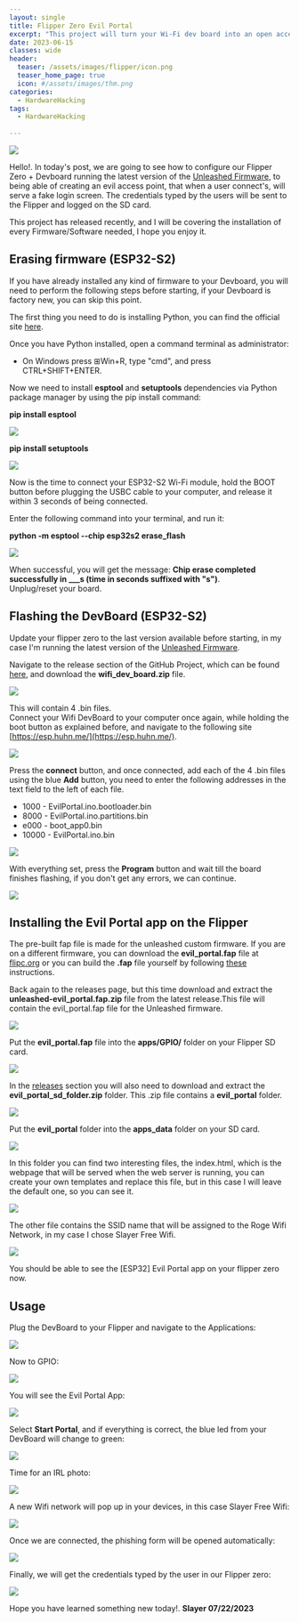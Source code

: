 ```yaml
---
layout: single
title: Flipper Zero Evil Portal
excerpt: "This project will turn your Wi-Fi dev board into an open access point. When users try to connect to this access point they will be served a fake login screen. User credentials are sent to the Flipper and logged on the SD card."
date: 2023-06-15
classes: wide
header:
  teaser: /assets/images/flipper/icon.png
  teaser_home_page: true
  icon: #/assets/images/thm.png
categories:
  - HardwareHacking
tags:
  - HardwareHacking
  
---
```


![](/assets/images/flipper/Banner.jpeg)

Hello!. In today's post, we are going to see how to configure our Flipper Zero + Devboard running the latest version of the [Unleashed Firmware](https://github.com/DarkFlippers/unleashed-firmware), to being able of creating an evil access point, that when a user connect's, will serve a fake login screen. The credentials typed by the users will be sent to the Flipper and logged on the SD card. 

This project has released recently, and I will be covering the installation of every Firmware/Software needed, I hope you enjoy it.

## Erasing firmware (ESP32-S2)

If you have already installed any kind of firmware to your Devboard, you will need to perform the following steps before starting, if your Devboard is factory new, you can skip this point.

The first thing you need to do is installing Python, you can find the official site [here](https://www.python.org/downloads/).

Once you have Python installed, open a command terminal as administrator:
* On Windows press ⊞Win+R, type "cmd", and press CTRL+SHIFT+ENTER.

Now we need to install **esptool** and **setuptools** dependencies via Python package manager by using the pip install command:

**pip install esptool**

![](/assets/images/flipper/2.png)

**pip install setuptools**

![](/assets/images/flipper/3.png)

Now is the time to connect your ESP32-S2 Wi-Fi module, hold the BOOT button before plugging the USBC cable to your computer, and release it within 3 seconds of being connected.

Enter the following command into your terminal, and run it:

**python -m esptool --chip esp32s2 erase_flash**

![](/assets/images/flipper/4.png)

When successful, you will get the message: **Chip erase completed successfully in ___s (time in seconds suffixed with "s")**.
<br>Unplug/reset your board.


## Flashing the DevBoard (ESP32-S2)

Update your flipper zero to the last version available before starting, in my case I'm running the latest version of the [Unleashed Firmware](https://github.com/DarkFlippers/unleashed-firmware).

Navigate to the release section of the GitHub Project, which can be found [here](https://github.com/bigbrodude6119/flipper-zero-evil-portal/releases), and download the **wifi_dev_board.zip** file.

![](/assets/images/flipper/5.png)

This will contain 4 .bin files.
<br>Connect your Wifi DevBoard to your computer once again, while holding the boot button as explained before, and navigate to the following site [https://esp.huhn.me/](https://esp.huhn.me/).

![](/assets/images/flipper/6.png)

Press the **connect** button, and once connected, add each of the 4 .bin files using the blue **Add** button, you need to enter the following addresses in the text field to the left of each file.

* 1000 - EvilPortal.ino.bootloader.bin
* 8000 - EvilPortal.ino.partitions.bin
* e000 - boot_app0.bin
* 10000 - EvilPortal.ino.bin

![](/assets/images/flipper/7.png)

With everything set, press the **Program** button and wait till the board finishes flashing, if you don't get any errors, we can continue.

![](/assets/images/flipper/8.png)

## Installing the Evil Portal app on the Flipper

The pre-built fap file is made for the unleashed custom firmware. If you are on a different firmware, you can download the **evil_portal.fap** file at [flipc.org](https://flipc.org/bigbrodude6119/flipper-zero-evil-portal?branch=main&root=flipper/flipper-evil-portal&firmware=unleashed) or you can build the **.fap** file yourself by following [these](https://github.com/flipperdevices/flipperzero-firmware/blob/dev/documentation/AppsOnSDCard.md) instructions.

Back again to the releases page, but this time download and extract the **unleashed-evil_portal.fap.zip** file from the latest release.This file will contain the evil_portal.fap file for the Unleashed firmware.

![](/assets/images/flipper/a9.png)

Put the **evil_portal.fap** file into the **apps/GPIO/** folder on your Flipper SD card.

![](/assets/images/flipper/9.png)

In the [releases](https://github.com/bigbrodude6119/flipper-zero-evil-portal/releases) section you will also need to download and extract the **evil_portal_sd_folder.zip** folder. This .zip file contains a **evil_portal** folder.

![](/assets/images/flipper/10a.png)

Put the **evil_portal** folder into the **apps_data** folder on your SD card.

![](/assets/images/flipper/10.png)

In this folder you can find two interesting files, the index.html, which is the webpage that will be served when the web server is running, you can create your own templates and replace this file, but in this case I will leave the default one, so you can see it.

![](/assets/images/flipper/11.png)

The other file contains the SSID name that will be assigned to the Roge Wifi Network, in my case I chose Slayer Free Wifi.

![](/assets/images/flipper/12.png)

You should be able to see the [ESP32] Evil Portal app on your flipper zero now.

## Usage

Plug the DevBoard to your Flipper and navigate to the Applications:

![](/assets/images/flipper/Aplicaciones.png)

Now to GPIO:

![](/assets/images/flipper/GPIO.png)

You will see the Evil Portal App:

![](/assets/images/flipper/evil_portal.png)

Select **Start Portal**, and if everything is correct, the blue led from your DevBoard will change to green:

![](/assets/images/flipper/start_Portal.png)

Time for an IRL photo:

![](/assets/images/flipper/fotoreal.jpg)

A new Wifi network will pop up in your devices, in this case Slayer Free Wifi:

![](/assets/images/flipper/wifi.png)

Once we are connected, the phishing form will be opened automatically:

![](/assets/images/flipper/form.png)

Finally, we will get the credentials typed by the user in our Flipper zero:

![](/assets/images/flipper/contra.jpg)

Hope you have learned something new today!. **Slayer 07/22/2023**